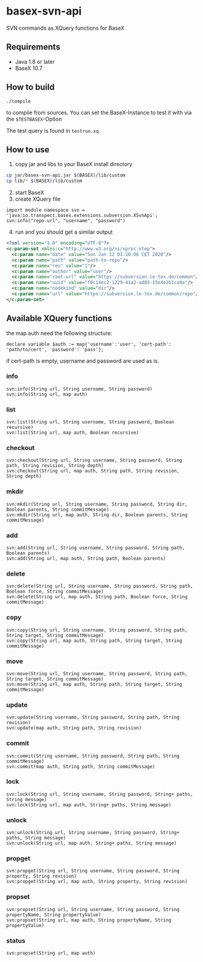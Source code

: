 # basex-svn-api
SVN commands as XQuery functions for BaseX

## Requirements

* Java 1.8 or later
* BaseX 10.7 

## How to build

```
./compile
```
to compile from sources.
You can set the BaseX-Instance to test it with via the
`$TESTBASEX`-Option

The test query is found in `testrun.xq`


## How to use

1. copy jar and libs to your BaseX install directory
```bash
cp jar/basex-svn-api.jar $(BASEX)/lib/custom
cp lib/* $(BASEX)/lib/custom
```
2. start BaseX
3. create XQuery file
```xquery
import module namespace svn = 'java:io.transpect.basex.extensions.subversion.XSvnApi';
svn:info("repo-url", "username", "password")
```
4. run and you should get a similar output
```xml
<?xml version="1.0" encoding="UTF-8"?>
<c:param-set xmlns:c="http://www.w3.org/ns/xproc-step">
  <c:param name="date" value="Sun Jan 12 01:10:06 CET 2020"/>
  <c:param name="path" value="path-to-repo"/>
  <c:param name="rev" value="1"/>
  <c:param name="author" value="user"/>
  <c:param name="root-url" value="https://subversion.le-tex.de/common"/>
  <c:param name="uuid" value="f0c14ec2-1229-41a2-ad03-15e4e2b1ca9a"/>
  <c:param name="nodekind" value="dir"/>
  <c:param name="url" value="https://subversion.le-tex.de/common/repo"/>
</c:param-set>
```

## Available XQuery functions
the map auth need the following structure:

```xquery
declare variable $auth := map{'username':'user', 'cert-path': 'path/to/cert', 'password': 'pass'};
```
if cert-path is empty, username and password are used as is.

### info
```xquery
svn:info(String url, String username, String password)
svn:info(String url, map auth)
```
### list
```xquery
svn:list(String url, String username, String password, Boolean recursive)
svn:list(String url, map auth, Boolean recursive)
```
### checkout
```xquery
svn:checkout(String url, String username, String password, String path, String revision, String depth)
svn:checkout(String url, map auth, String path, String revision, String depth)
```
### mkdir
```xquery
svn:mkdir(String url, String username, String password, String dir, Boolean parents, String commitMessage)
svn:mkdir(String url, map auth, String dir, Boolean parents, String commitMessage)
```
### add
```xquery
svn:add(String url, String username, String password, String path, Boolean parents)
svn:add(String url, map auth, String path, Boolean parents)
```
### delete
```xquery
svn:delete(String url, String username, String password, String path, Boolean force, String commitMessage)
svn:delete(String url, map auth, String path, Boolean force, String commitMessage)
```
### copy
```xquery
svn:copy(String url, String username, String password, String path, String target, String commitMessage)
svn:copy(String url, map auth, String path, String target, String commitMessage)
```
### move
```xquery
svn:move(String url, String username, String password, String path, String target, String commitMessage)
svn:move(String url, map auth, String path, String target, String commitMessage)
```
### update
```xquery
svn:update(String username, String password, String path, String revision)
svn:update(map auth, String path, String revision)
```
### commit
```xquery
svn:commit(String username, String password, String path, String commitMessage)
svn:commit(map auth, String path, String commitMessage)
```
### lock 
```xquery
svn:lock(String url, String username, String password, String+ paths, String message)
svn:lock(String url, map auth, String+ paths, String message)
```
### unlock 
```xquery
svn:unlock(String url, String username, String password, String+ paths, String message)
svn:unlock(String url, map auth, String+ paths, String message)
```
### propget
```xquery
svn:propget(String url, String username, String password, String property, String revision)
svn:propget(String url, map auth, String property, String revision)
```
### propset
```xquery
svn:propset(String url, String username, String password, String propertyName, String propertyValue)
svn:propset(String url, map auth, String propertyName, String propertyValue)
```
### status
```xquery
svn:propset(String url, map auth)
```

